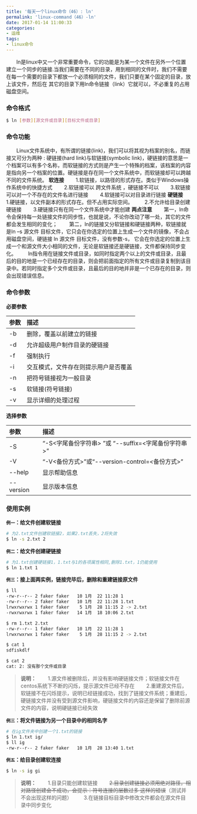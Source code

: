 ```yaml
---
title: '每天一个linux命令（46）: ln'
permalink: 'linux-command（46）-ln'
date: 2017-01-14 11:00:33
categories:
- 运维
tags:
- linux命令
---
```

　　ln是linux中又一个非常重要命令，它的功能是为某一个文件在另外一个位置建立一个同步的链接.当我们需要在不同的目录，用到相同的文件时，我们不需要在每一个需要的目录下都放一个必须相同的文件，我们只要在某个固定的目录，放上该文件，然后在 其它的目录下用ln命令链接（link）它就可以，不必重复的占用磁盘空间。
<!--more -->

### 命令格式
```bash
$ ln [参数][源文件或目录][目标文件或目录]
```
### 命令功能
　　Linux文件系统中，有所谓的链接(link)，我们可以将其视为档案的别名，而链接又可分为两种 : 硬链接(hard link)与软链接(symbolic link)，硬链接的意思是一个档案可以有多个名称，而软链接的方式则是产生一个特殊的档案，该档案的内容是指向另一个档案的位置。硬链接是存在同一个文件系统中，而软链接却可以跨越不同的文件系统。
**软连接**
　　1.软链接，以路径的形式存在。类似于Windows操作系统中的快捷方式
　　2.软链接可以 跨文件系统 ，硬链接不可以
　　3.软链接可以对一个不存在的文件名进行链接
　　4.软链接可以对目录进行链接
**硬链接**
　　1.硬链接，以文件副本的形式存在。但不占用实际空间。
　　2.不允许给目录创建硬链接
　　3.硬链接只有在同一个文件系统中才能创建
**两点注意**
　　第一，ln命令会保持每一处链接文件的同步性，也就是说，不论你改动了哪一处，其它的文件都会发生相同的变化；
　　第二，ln的链接又分软链接和硬链接两种，软链接就是ln –s 源文件 目标文件，它只会在你选定的位置上生成一个文件的镜像，不会占用磁盘空间，硬链接 ln 源文件 目标文件，没有参数-s， 它会在你选定的位置上生成一个和源文件大小相同的文件，无论是软链接还是硬链接，文件都保持同步变化。
　　ln指令用在链接文件或目录，如同时指定两个以上的文件或目录，且最后的目的地是一个已经存在的目录，则会把前面指定的所有文件或目录复制到该目录中。若同时指定多个文件或目录，且最后的目的地并非是一个已存在的目录，则会出现错误信息。
### 命令参数
**必要参数**

| 参数 | 描述     |
| :------------- | :------------- |
| -b | 删除，覆盖以前建立的链接 |
| -d | 允许超级用户制作目录的硬链接 |
| -f | 强制执行 |
| -i | 交互模式，文件存在则提示用户是否覆盖 |
| -n | 把符号链接视为一般目录 |
| -s | 软链接(符号链接) |
| -v | 显示详细的处理过程 |

**选择参数**

| 参数 | 描述     |
| :------------- | :------------- |
| -S | “-S<字尾备份字符串> ”或 “--suffix=<字尾备份字符串>” |
| -V | “-V<备份方式>”或“--version-control=<备份方式>” |
| --help | 显示帮助信息 |
| --version | 显示版本信息 |

### 使用实例
**`例一`：给文件创建软链接**
```bash
# 为2.txt文件创建软链接2，如果2.txt丢失，2将失效
$ ln -s 2.txt 2
```
**`例二`：给文件创建硬链接**
```bash
# 为1.txt创建硬链接1，1.txt与1的各项属性相同,删除1.txt，1仍能使用
$ ln 1.txt 1
```
**`例三`：接上面两实例，链接完毕后，删除和重建链接原文件**
```bash
$ ll
-rw-r--r-- 2 faker faker   10 1月  22 11:28 1
-rw-r--r-- 2 faker faker   10 1月  22 11:28 1.txt
lrwxrwxrwx 1 faker faker    5 1月  28 11:15 2 -> 2.txt
-rwxrwxrwx 1 faker faker   14 1月  18 10:06 2.txt

$ rm 1.txt 2.txt
-rw-r--r-- 1 faker faker   10 1月  22 11:28 1
lrwxrwxrwx 1 faker faker    5 1月  28 11:15 2 -> 2.txt

$ cat 1
sdfiskdlf

$ cat 2
cat: 2: 没有那个文件或目录
```
>**说明：**
　　1.源文件被删除后，并没有影响硬链接文件；软链接文件在centos系统下不断的闪烁，提示源文件已经不存在
　　2.重建源文件后，软链接不在闪烁提示，说明已经链接成功，找到了链接文件系统；重建后，硬链接文件并没有受到源文件影响，硬链接文件的内容还是保留了删除前源文件的内容，说明硬链接已经失效

**`例三`：将文件链接为另一个目录中的相同名字**
```bash
# 在ig文件夹中创建一个1.txt的链接
$ ln 1.txt ig/
$ ll ig
-rw-r--r-- 2 faker faker   10 1月  28 13:40 1.txt
```

**`例五`：给目录创建软连接**
```bash
$ ln -s ig gi
```
>**说明：**
　　1.目录只能创建软链接
　　~~2.目录创建链接必须用绝对路径，相对路径创建会不成功，会提示：符号连接的层数过多 这样的错误~~（测试并不会出现这样的问题）
　　3.在链接目标目录中修改文件都会在源文件目录中同步变化
